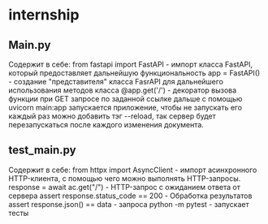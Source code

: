 # internship
## Main.py
Содержит в себе:
from fastapi import FastAPI - импорт класса FastAPI, который предоставляет дальнейшую функциональность
app = FastAPI() - создание "представителя" класса FasrAPI для дальнейшего использования методов класса
@app.get('/') - декоратор вызова функции при GET запросе по заданной ссылке
дальше с помощью uvicorn main:app запускается приложение, чтобы не запускать его каждый раз можно добавить тэг --reload, так сервер будет перезапускаться после каждого изменения документа.

## test_main.py
Содержит в себе:
from httpx import AsyncClient - импорт асинхронного HTTP-клиента, с помощью чего можно выполнять HTTP-запросы.
response = await ac.get("/") - HTTP-запрос с ожиданием ответа от сервера
assert response.status_code == 200 - Обработка результатов
assert response.json() == data -                            запроса
python -m pytest - запускает тесты
